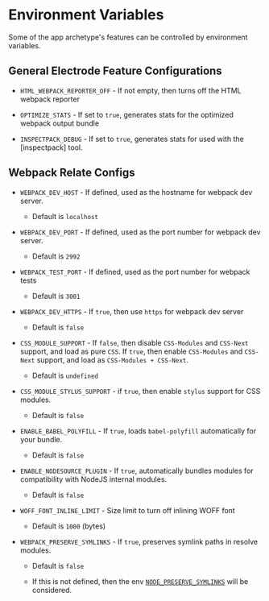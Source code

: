 # Environment Variables

Some of the app archetype's features can be controlled by environment variables.

## General Electrode Feature Configurations

* `HTML_WEBPACK_REPORTER_OFF` - If not empty, then turns off the HTML webpack reporter

* `OPTIMIZE_STATS` - If set to `true`, generates stats for the optimized webpack output bundle

* `INSPECTPACK_DEBUG` - If set to `true`, generates stats for used with the [inspectpack] tool.

## Webpack Relate Configs

* `WEBPACK_DEV_HOST` - If defined, used as the hostname for webpack dev server.

  * Default is `localhost`  


* `WEBPACK_DEV_PORT` - If defined, used as the port number for webpack dev server.

  * Default is `2992`


* `WEBPACK_TEST_PORT` - If defined, used as the port number for webpack tests

  * Default is `3001`


* `WEBPACK_DEV_HTTPS` - If `true`, then use `https` for webpack dev server

  * Default is `false`

* `CSS_MODULE_SUPPORT` - If `false`, then disable `CSS-Modules` and `CSS-Next` support, and load as pure `CSS`. If `true`, then enable `CSS-Modules` and `CSS-Next` support, and load as `CSS-Modules + CSS-Next`.

  * Default is `undefined`

* `CSS_MODULE_STYLUS_SUPPORT` - if `true`, then enable `stylus` support for CSS modules.

  * Default is `false`


* `ENABLE_BABEL_POLYFILL` - If `true`, loads `babel-polyfill` automatically for your bundle.

  * Default is `false`


* `ENABLE_NODESOURCE_PLUGIN` - If `true`, automatically bundles modules for compatibility with NodeJS internal modules.

  * Default is `false`


* `WOFF_FONT_INLINE_LIMIT` - Size limit to turn off inlining WOFF font

  * Default is `1000` (bytes)


* `WEBPACK_PRESERVE_SYMLINKS` - If `true`, preserves symlink paths in resolve modules.

  * Default is `false`


  * If this is not defined, then the env [`NODE_PRESERVE_SYMLINKS`] will be considered.


[`node_preserve_symlinks`]: https://nodejs.org/docs/latest-v8.x/api/cli.html#cli_node_preserve_symlinks_1

